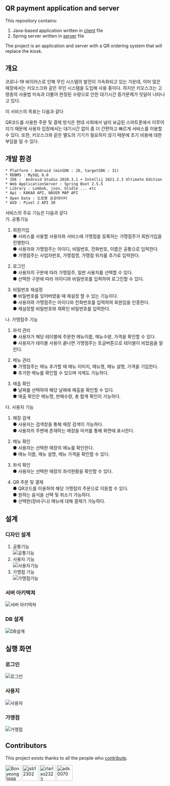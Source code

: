 ## QR payment application and server

This repository contains:

1. Java-based application written in [client](https://github.com/jsb12302/android/tree/master/client) file
2. Spring server written in [server](https://github.com/jsb12302/android/tree/master/server) file

The project is an application and server with a QR ordering system that will replace the kiosk.


## 개요

코로나-19 바이러스로 인해 무인 시스템의 발전이 가속화되고 있는 가운데, 이미 많은 매장에서는 키오스크와 같은 무인 시스템을 도입해 사용 중이다. 하지만 키오스크는 고령층의 사용법 미숙과 더불어 한정된 수량으로 인한 대기시간 증가문제가 잇달아 나타나고 있다.

이 서비스의 목표는 다음과 같다

QR코드를 사용한 주문 및 결제 방식은 현대 사회에서 널리 보급된 스마트폰에서 이루어지기 때문에 사용자 입장에서는 대기시간 없이 좀 더 간편하고 빠르게 서비스를 이용할 수 있다. 또한, 키오스크와 같은 별도의 기기가 필요하지 않기 때문에 초기 비용에 대한 부담을 덜 수 있다.

## 개발 환경
```
* Platform : Android (minSDK : 26, targetSDK : 31)
* RDBMS : MySQL 8.0
* IDE :  Android Studio 2020.3.1 + Intellij 2021.2.3 Ultimate Edition
* Web ApplicationServer : Spring Boot 2.5.5
* Library : Lombok, json, Glidle ... etc
* Api : KAKAO API, NAVER MAP API
* Open Data : 도로명 공공데이터
* AVD : Pixel 2 API 30
```

서비스의 주요 기능은 다음과 같다  
가. 공통기능
1) 회원가입  
● 서비스를 사용할 사용자와 서비스에 가맹점을 등록하는 가맹점주가 회원가입을 진행한다.  
● 사용자와 가맹점주는 아이디, 비밀번호, 전화번호, 이름은 공통으로 입력한다.  
● 가맹점주는 사업자번호, 가맹점명, 가맹점 위치를 추가로 입력한다.  

2) 로그인  
● 사용자의 구분에 따라 가맹점주, 일반 사용자를 선택할 수 있다.  
● 선택한 구분에 따라 아이디와 비밀번호를 입력하여 로그인할 수 있다.  

3) 비밀번호 재설정  
● 비밀번호를 잊어버렸을 때 재설정 할 수 있는 기능이다.  
● 사용자와 가맹점주는 아이디와 전화번호를 입력하여 회원임을 인증한다.  
● 재설정할 비밀번호와 재확인 비밀번호를 입력한다.  

나. 가맹점주 기능  
1) 좌석 관리  
● 사용자가 해당 테이블에 주문한 메뉴이름, 메뉴수량, 가격을 확인할 수 있다.  
● 사용자가 테이블 사용이 끝나면 가맹점주는 토글버튼으로 테이블이 비었음을 알린다.  

2) 메뉴 관리  
● 가맹점주는 메뉴 추가할 때 메뉴 이미지, 메뉴명, 메뉴 설명, 가격을 기입한다.  
● 추가한 메뉴를 확인할 수 있으며 삭제도 가능하다.  

3) 매출 확인  
● 날짜를 선택하여 해당 날짜에 매출을 확인할 수 있다.  
● 매출 확인은 메뉴명, 판매수량, 총 합계 확인이 가능하다.  

다. 사용자 기능  
1) 매장 검색  
● 사용자는 검색창을 통해 매장 검색이 가능하다.  
● 사용자의 주변에 존재하는 매장을 마커를 통해 화면에 표시한다.  

2) 메뉴 확인  
● 사용자는 선택한 매장의 메뉴를 확인한다.  
● 메뉴 이름, 메뉴 설명, 메뉴 가격을 확인할 수 있다.  

3) 좌석 확인  
● 사용자는 선택한 매장의 좌석현황을 확인할 수 있다.  

4) QR 주문 및 결제  
● QR코드를 이용하여 해당 가맹점의 주문으로 이동할 수 있다.  
● 원하는 음식을 선택 및 취소가 가능하다.  
● 선택한(장바구니) 메뉴에 대해 결제가 가능하다.  

## 설계
### 디자인 설계
1. 공통기능  
![공통기능](image/공통기능.png)
2. 사용자 기능  
![사용자기능](image/사용자기능.png)
3. 가맹점 기능  
![가맹점기능](image/가맹점기능.png)

### 서버 아키텍쳐
![서버 아키텍쳐](image/서버아키텍쳐.png)
### DB 설계
![DB설계](image/DB설계.png)


## 실행 화면
### 로그인
![로그인](image/로그인.png)

### 사용지
![사용자](image/사용자.png)

### 가맹점
![가맹점](image/가맹점.png)

## Contributors

This project exists thanks to all the people who [contribute](https://github.com/jsb12302/android/graphs/contributors).

<a href="https://github.com/Bonyeong1998">
<img src="https://avatars.githubusercontent.com/u/73810809?v=4" height="50" alt="Bonyeong1998"/></a>
<a href="https://github.com/jsb12302">
<img src="https://avatars.githubusercontent.com/u/73890228?v=4" height="50" alt="jsb12302"/></a>
<a href="https://github.com/rlarlxo2323">
<img src="https://avatars.githubusercontent.com/u/81959996?v=4" height="50" alt="rlarlxo2323"/></a>
<a href="https://github.com/ads0070">
<img src="https://avatars.githubusercontent.com/u/73926856?v=4" height="50" alt="ads0070"/></a>
